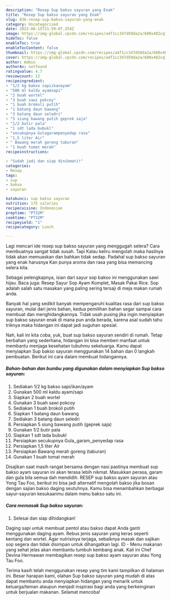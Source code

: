 ```yaml
---
description: "Resep Sup bakso sayuran yang Enak"
title: "Resep Sup bakso sayuran yang Enak"
slug: 836-resep-sup-bakso-sayuran-yang-enak
category: Uncategorized
date: 2022-06-15T21:59:07.254Z
image: https://img-global.cpcdn.com/recipes/a4f1cc347d50da2a/680x482cq70/sup-bakso-sayuran-foto-resep-utama.jpg
hideToc: false
enableToc: true
enableTocContent: false
thumbnail: https://img-global.cpcdn.com/recipes/a4f1cc347d50da2a/680x482cq70/sup-bakso-sayuran-foto-resep-utama.jpg
cover: https://img-global.cpcdn.com/recipes/a4f1cc347d50da2a/680x482cq70/sup-bakso-sayuran-foto-resep-utama.jpg
author: Admin
authorAv: notfound
ratingvalue: 4.7
reviewcount: 12
recipeingredient:
- "1/2 kg bakso sapiikanayam"
- "500 ml kaldu ayamsapi"
- "2 buah wortel"
- "3 buah sawi pokcoy"
- "1 buah brokoli putih"
- "1 batang daun bawang"
- "3 batang daun seledri"
- "5 siung bawang putih geprek saja"
- "1/2 butir pala"
- "1 sdt lada bubukl"
- "secukupnya Gulagarampenyedap rasa"
- "1,5 liter Air"
- " Bawang merah goreng taburan"
- "1 buah tomat merah"
recipeinstructions:

- "Sudah jadi dan siap dinikmati!"
categories:
- Resep
tags:
- sup
- bakso
- sayuran

katakunci: sup bakso sayuran 
nutrition: 175 calories
recipecuisine: Indonesian
preptime: "PT32M"
cooktime: "PT32M"
recipeyield: "1"
recipecategory: Lunch

---
```



Lagi mencari ide resep sup bakso sayuran yang menggugah selera? Cara membuatnya sangat tidak susah. Tapi Kalau keliru mengolah maka hasilnya tidak akan memuaskan dan bahkan tidak sedap. Padahal sup bakso sayuran yang enak harusnya Kan punya aroma dan rasa yang bisa memancing selera kita.


Sebagai pelengkapnya, isian dari sayur sop bakso ini menggunakan sawi hijau. Baca juga: Resep Sayur Sop Ayam Komplet, Masak Pakai Rice. Sop adalah salah satu masakan yang paling sering tersaji di meja makan rumah anda.

Banyak hal yang sedikit banyak mempengaruhi kualitas rasa dari sup bakso sayuran, mulai dari jenis bahan, kedua pemilihan bahan segar sampai cara membuat dan menghidangkannya. Tidak usah pusing jika ingin menyiapkan sup bakso sayuran enak di mana pun anda berada, karena asal sudah tahu triknya maka hidangan ini dapat jadi suguhan spesial.


Nah, kali ini kita coba, yuk, buat sup bakso sayuran sendiri di rumah. Tetap berbahan yang sederhana, hidangan ini bisa memberi manfaat untuk membantu menjaga kesehatan tubuhmu sekeluarga. Kamu dapat menyiapkan Sup bakso sayuran menggunakan 14 bahan dan 0 langkah pembuatan. Berikut ini cara dalam membuat hidangannya.

<!--inarticleads1-->

##### Bahan-bahan dan bumbu yang digunakan dalam menyiapkan Sup bakso sayuran:

1. Sediakan 1/2 kg bakso sapi/ikan/ayam
1. Gunakan 500 ml kaldu ayam/sapi
1. Siapkan 2 buah wortel
1. Gunakan 3 buah sawi pokcoy
1. Sediakan 1 buah brokoli putih
1. Siapkan 1 batang daun bawang
1. Sediakan 3 batang daun seledri
1. Persiapkan 5 siung bawang putih (geprek saja)
1. Gunakan 1/2 butir pala
1. Siapkan 1 sdt lada bubukl
1. Persiapkan secukupnya Gula,,garam,,penyedap rasa
1. Persiapkan 1,5 liter Air
1. Persiapkan  Bawang merah goreng (taburan)
1. Gunakan 1 buah tomat merah


Disajikan saat masih rangat bersama dengan nasi pastinya membuat sup bakso ayam sayuran ini akan terasa lebih nikmat. Masukkan perasa, garam dan gula bila semua dah mendidih. RESEP sup bakso ayam sayuran atau Yong Tau Foo, berikut ini bisa jadi alternatif mengolah bakso jika bosan dengan sajian bakso daging seutuhnya. Kamu bisa menambahkan berbagai sayur-sayuran kesukaanmu dalam menu bakso satu ini. 

<!--inarticleads2-->

##### Cara memasak Sup bakso sayuran:


1. Selesai dan siap dihidangkan!

Daging sapi untuk membuat pentol atau bakso dapat Anda ganti menggunakan daging ayam. Rebus jenis sayuran yang keras seperti kentang dan wortel. Agar nutrisinya terjaga, sebaiknya masak dan sajikan sop segera dan tidak disimpan untuk dihangatkan lagi. ID - Menu makanan yang sehat jelas akan membantu tumbuh kembang anak. Kali ini Chef Devina Hermawan membagikan resep sup bakso ayam sayuran atau Yong Tau Foo. 

Terima kasih telah menggunakan resep yang tim kami tampilkan di halaman ini. Besar harapan kami, olahan Sup bakso sayuran yang mudah di atas dapat membantu anda menyiapkan hidangan yang menarik untuk keluarga/teman ataupun menjadi inspirasi bagi anda yang berkeinginan untuk berjualan makanan. Selamat mencoba!
